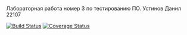 Лабораторная работа номер 3 по тестированию ПО. Устинов Данил 22107

[![Build Status](https://travis-ci.com/DanilUst/lab3.svg?branch=main)](https://travis-ci.com/DanilUst/lab3)
[![Coverage Status](https://coveralls.io/repos/github/DanilUst/lab3/badge.svg?branch=main)](https://coveralls.io/github/DanilUst/lab3?branch=main)


